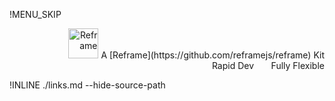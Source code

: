!MENU_SKIP

<p align="right">
<img src="https://github.com/reframejs/reframe/raw/master/docs/images/logo.min.svg?sanitize=true" height=48 alt="Reframe"/>
A [Reframe](https://github.com/reframejs/reframe) Kit
<br>
Rapid Dev &nbsp; &nbsp; &nbsp; Fully Flexible
</p>

!INLINE ./links.md --hide-source-path
